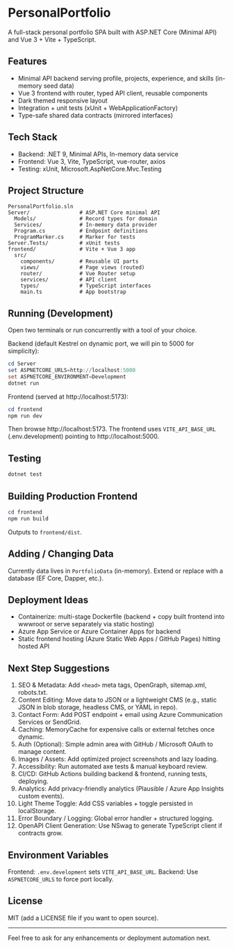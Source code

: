 # PersonalPortfolio

A full-stack personal portfolio SPA built with ASP.NET Core (Minimal API) and Vue 3 + Vite + TypeScript.

## Features
- Minimal API backend serving profile, projects, experience, and skills (in-memory seed data)
- Vue 3 frontend with router, typed API client, reusable components
- Dark themed responsive layout
- Integration + unit tests (xUnit + WebApplicationFactory)
- Type-safe shared data contracts (mirrored interfaces)

## Tech Stack
- Backend: .NET 9, Minimal APIs, In-memory data service
- Frontend: Vue 3, Vite, TypeScript, vue-router, axios
- Testing: xUnit, Microsoft.AspNetCore.Mvc.Testing

## Project Structure
```
PersonalPortfolio.sln
Server/                # ASP.NET Core minimal API
  Models/              # Record types for domain
  Services/            # In-memory data provider
  Program.cs           # Endpoint definitions
  ProgramMarker.cs     # Marker for tests
Server.Tests/          # xUnit tests
frontend/              # Vite + Vue 3 app
  src/
    components/        # Reusable UI parts
    views/             # Page views (routed)
    router/            # Vue Router setup
    services/          # API client
    types/             # TypeScript interfaces
    main.ts            # App bootstrap
```

## Running (Development)
Open two terminals or run concurrently with a tool of your choice.

Backend (default Kestrel on dynamic port, we will pin to 5000 for simplicity):
```powershell
cd Server
set ASPNETCORE_URLS=http://localhost:5000
set ASPNETCORE_ENVIRONMENT=Development
dotnet run
```

Frontend (served at http://localhost:5173):
```powershell
cd frontend
npm run dev
```

Then browse http://localhost:5173. The frontend uses `VITE_API_BASE_URL` (.env.development) pointing to http://localhost:5000.

## Testing
```powershell
dotnet test
```

## Building Production Frontend
```powershell
cd frontend
npm run build
```
Outputs to `frontend/dist`.

## Adding / Changing Data
Currently data lives in `PortfolioData` (in-memory). Extend or replace with a database (EF Core, Dapper, etc.).

## Deployment Ideas
- Containerize: multi-stage Dockerfile (backend + copy built frontend into wwwroot or serve separately via static hosting)
- Azure App Service or Azure Container Apps for backend
- Static frontend hosting (Azure Static Web Apps / GitHub Pages) hitting hosted API

## Next Step Suggestions
1. SEO & Metadata: Add `<head>` meta tags, OpenGraph, sitemap.xml, robots.txt.
2. Content Editing: Move data to JSON or a lightweight CMS (e.g., static JSON in blob storage, headless CMS, or YAML in repo).
3. Contact Form: Add POST endpoint + email using Azure Communication Services or SendGrid.
4. Caching: MemoryCache for expensive calls or external fetches once dynamic.
5. Auth (Optional): Simple admin area with GitHub / Microsoft OAuth to manage content.
6. Images / Assets: Add optimized project screenshots and lazy loading.
7. Accessibility: Run automated axe tests & manual keyboard review.
8. CI/CD: GitHub Actions building backend & frontend, running tests, deploying.
9. Analytics: Add privacy-friendly analytics (Plausible / Azure App Insights custom events).
10. Light Theme Toggle: Add CSS variables + toggle persisted in localStorage.
11. Error Boundary / Logging: Global error handler + structured logging.
12. OpenAPI Client Generation: Use NSwag to generate TypeScript client if contracts grow.

## Environment Variables
Frontend: `.env.development` sets `VITE_API_BASE_URL`.
Backend: Use `ASPNETCORE_URLS` to force port locally.

## License
MIT (add a LICENSE file if you want to open source).

---
Feel free to ask for any enhancements or deployment automation next.
